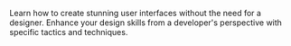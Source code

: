 Learn how to create stunning user interfaces without the need for a designer. Enhance your design skills from a developer's perspective with specific tactics and techniques.
